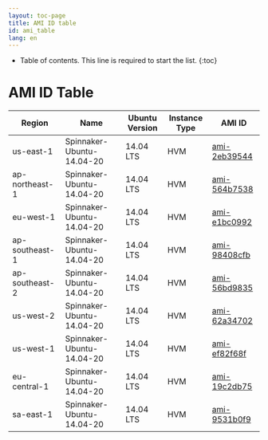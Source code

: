 ```yaml
---
layout: toc-page
title: AMI ID table
id: ami_table
lang: en
---
```


* Table of contents. This line is required to start the list.
{:toc}

# AMI ID Table


| Region           | Name                       | Ubuntu Version   | Instance Type   | AMI ID                                                                                               |
| ---------------- | -------------------------- | ---------------- | --------------- | --------------                                                                                       |
| us-east-1        | Spinnaker-Ubuntu-14.04-20  | 14.04 LTS        | HVM             | [ami-2eb39544](https://console.aws.amazon.com/ec2/home?region=us-east-1#launchAmi=ami-2eb39544)      |
| ap-northeast-1   | Spinnaker-Ubuntu-14.04-20  | 14.04 LTS        | HVM             | [ami-564b7538](https://console.aws.amazon.com/ec2/home?region=ap-northeast-1#launchAmi=ami-564b7538) |
| eu-west-1        | Spinnaker-Ubuntu-14.04-20  | 14.04 LTS        | HVM             | [ami-e1bc0992](https://console.aws.amazon.com/ec2/home?region=eu-west-1#launchAmi=ami-e1bc0992)      |
| ap-southeast-1   | Spinnaker-Ubuntu-14.04-20  | 14.04 LTS        | HVM             | [ami-98408cfb](https://console.aws.amazon.com/ec2/home?region=ap-southeast-1#launchAmi=ami-98408cfb) |
| ap-southeast-2   | Spinnaker-Ubuntu-14.04-20  | 14.04 LTS        | HVM             | [ami-56bd9835](https://console.aws.amazon.com/ec2/home?region=ap-southeast-2#launchAmi=ami-56bd9835) |
| us-west-2        | Spinnaker-Ubuntu-14.04-20  | 14.04 LTS        | HVM             | [ami-62a34702](https://console.aws.amazon.com/ec2/home?region=us-west-2#launchAmi=ami-62a34702)      |
| us-west-1        | Spinnaker-Ubuntu-14.04-20  | 14.04 LTS        | HVM             | [ami-ef82f68f](https://console.aws.amazon.com/ec2/home?region=us-west-1#launchAmi=ami-ef82f68f)      |
| eu-central-1     | Spinnaker-Ubuntu-14.04-20  | 14.04 LTS        | HVM             | [ami-19c2db75](https://console.aws.amazon.com/ec2/home?region=eu-central-1#launchAmi=ami-19c2db75)   |
| sa-east-1        | Spinnaker-Ubuntu-14.04-20  | 14.04 LTS        | HVM             | [ami-9531b0f9](https://console.aws.amazon.com/ec2/home?region=sa-east-1#launchAmi=ami-9531b0f9)      |
